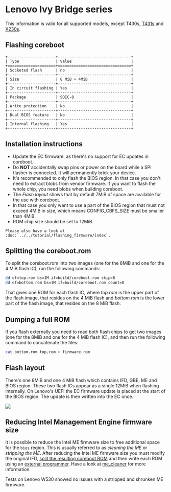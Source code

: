 # Lenovo Ivy Bridge series

This information is valid for all supported models, except T430s, [T431s](t431s.md) and [X230s](x230s.md).

## Flashing coreboot
```{eval-rst}
+---------------------+--------------------------------+
| Type                | Value                          |
+=====================+================================+
| Socketed flash      | no                             |
+---------------------+--------------------------------+
| Size                | 8 MiB + 4MiB                   |
+---------------------+--------------------------------+
| In circuit flashing | Yes                            |
+---------------------+--------------------------------+
| Package             | SOIC-8                         |
+---------------------+--------------------------------+
| Write protection    | No                             |
+---------------------+--------------------------------+
| Dual BIOS feature   | No                             |
+---------------------+--------------------------------+
| Internal flashing   | Yes                            |
+---------------------+--------------------------------+
```

## Installation instructions
* Update the EC firmware, as there's no support for EC updates in coreboot.
* Do **NOT** accidentally swap pins or power on the board while a SPI flasher
  is connected. It will permanently brick your device.
* It's recommended to only flash the BIOS region. In that case you don't
  need to extract blobs from vendor firmware.
  If you want to flash the whole chip, you need blobs when building
  coreboot.
* The *Flash layout* shows that by default 7MiB of space are available for
  the use with coreboot.
* In that case you only want to use a part of the BIOS region that must not
  exceed 4MiB in size, which means CONFIG_CBFS_SIZE must be smaller than 4MiB.
* ROM chip size should be set to 12MiB.

```{eval-rst}
Please also have a look at :doc:`../../tutorial/flashing_firmware/index`.
```

## Splitting the coreboot.rom

To split the coreboot.rom into two images (one for the 8MiB and one for the
4 MiB flash IC), run the following commands:

```bash
dd of=top.rom bs=1M if=build/coreboot.rom skip=8
dd of=bottom.rom bs=1M if=build/coreboot.rom count=8
```

That gives one ROM for each flash IC, where *top.rom* is the upper part of the
flash image, that resides on the 4 MiB flash and *bottom.rom* is the lower part
of the flash image, that resides on the 8 MiB flash.

## Dumping a full ROM

If you flash externally you need to read both flash chips to get two images
(one for the 8MiB and one for the 4 MiB flash IC), and then run the following
command to concatenate the files:

```bash
cat bottom.rom top.rom > firmware.rom
```

## Flash layout
There's one 8MiB and one 4 MiB flash which contains IFD, GBE, ME and
BIOS region. These two flash ICs appear as a single 12MiB when flashing
internally.
On Lenovo's UEFI the EC firmware update is placed at the start of the BIOS
region. The update is then written into the EC once.

![][fl]

[fl]: flashlayout_Ivy_Bridge.svg

## Reducing Intel Management Engine firmware size

It is possible to reduce the Intel ME firmware size to free additional
space for the `bios` region. This is usually referred to as *cleaning the ME* or
*stripping the ME*.
After reducing the Intel ME firmware size you must modify the original IFD,
[split the resulting coreboot ROM](#splitting-the-coreboot-rom) and then write
each ROM using an [external programmer].
Have a look at [me_cleaner] for more information.

Tests on Lenovo W530 showed no issues with a stripped and shrunken ME firmware.


[me_cleaner]: ../../northbridge/intel/sandybridge/me_cleaner.md
[external programmer]: ../../tutorial/flashing_firmware/index.md
